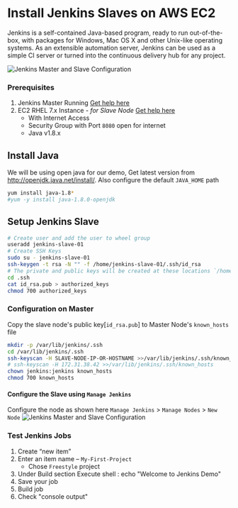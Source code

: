 # Install Jenkins Slaves on AWS EC2
Jenkins is a self-contained Java-based program, ready to run out-of-the-box, with packages for Windows, Mac OS X and other Unix-like operating systems. As an extensible automation server, Jenkins can be used as a simple CI server or turned into the continuous delivery hub for any project.

![Jenkins Master and Slave Configuration](https://raw.githubusercontent.com/miztiik/DevOps-Demos/master/setup-jenkins-slave/images/Jenkins%20Master%20and%20Slave%20Configuration.png)

### Prerequisites
1. Jenkins Master Running [Get help here](https://www.youtube.com/watch?v=KDtS6BzJo3A)
1. EC2 RHEL 7.x Instance - _for Slave Node_ [Get help here](https://www.youtube.com/watch?v=KDtS6BzJo3A)
   - With Internet Access
   - Security Group with Port `8080` open for internet
   - Java v1.8.x 

## Install Java
We will be using open java for our demo, Get latest version from http://openjdk.java.net/install/. Also configure the default `JAVA_HOME` path
```sh
yum install java-1.8*
#yum -y install java-1.8.0-openjdk
```
## Setup Jenkins Slave
```sh
# Create user and add the user to wheel group
useradd jenkins-slave-01
# Create SSH Keys
sudo su - jenkins-slave-01
ssh-keygen -t rsa -N "" -f /home/jenkins-slave-01/.ssh/id_rsa
# The private and public keys will be created at these locations `/home/jenkins-slave-01/.ssh/id_rsa` and `/home/jenkins-slave-01/.ssh/id_rsa.pub`
cd .ssh
cat id_rsa.pub > authorized_keys
chmod 700 authorized_keys
```

### Configuration on Master
Copy the slave node's public key[`id_rsa.pub`] to Master Node's `known_hosts` file
```sh
mkdir -p /var/lib/jenkins/.ssh
cd /var/lib/jenkins/.ssh
ssh-keyscan -H SLAVE-NODE-IP-OR-HOSTNAME >>/var/lib/jenkins/.ssh/known_hosts
# ssh-keyscan -H 172.31.38.42 >>/var/lib/jenkins/.ssh/known_hosts
chown jenkins:jenkins known_hosts
chmod 700 known_hosts
```

#### Configure the Slave using `Manage Jenkins`
Configure the node as shown here
`Manage Jenkins` > `Manage Nodes` > `New Node`
![Jenkins Master and Slave Configuration](https://raw.githubusercontent.com/miztiik/DevOps-Demos/master/setup-jenkins-slave/images/Slave-Node-Configuration-01)
### Test Jenkins Jobs
1. Create “new item”
1. Enter an item name – `My-First-Project`
   - Chose `Freestyle` project
1. Under Build section
	Execute shell : echo "Welcome to Jenkins Demo"
1. Save your job 
1. Build job
1. Check "console output"


